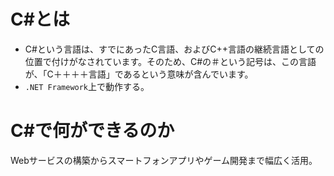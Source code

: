 # C#とは
- C#という言語は、すでにあったC言語、およびC++言語の継続言語としての位置で付けがなされています。そのため、C#の＃という記号は、この言語が、「C＋＋＋＋言語」であるという意味が含んでいます。
- `.NET Framework`上で動作する。

# C#で何ができるのか
Webサービスの構築からスマートフォンアプリやゲーム開発まで幅広く活用。
